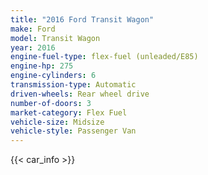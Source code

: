 ```yaml
---
title: "2016 Ford Transit Wagon"
make: Ford
model: Transit Wagon
year: 2016
engine-fuel-type: flex-fuel (unleaded/E85)
engine-hp: 275
engine-cylinders: 6
transmission-type: Automatic
driven-wheels: Rear wheel drive
number-of-doors: 3
market-category: Flex Fuel
vehicle-size: Midsize
vehicle-style: Passenger Van
---
```


{{< car_info >}}
